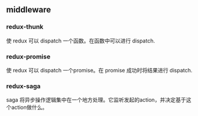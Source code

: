 ## middleware
### redux-thunk
使 redux 可以 dispatch 一个函数。在函数中可以进行 dispatch.

### redux-promise
使 redux 可以 dispatch 一个promise。在 promise 成功时将结果进行 dispatch.

### redux-saga
saga 将异步操作逻辑集中在一个地方处理。它监听发起的action，并决定基于这个action做什么。



